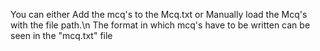You can either Add the mcq's to the Mcq.txt or Manually load the Mcq's with the file path.\n
The format in which mcq's have to be written can be seen in the "mcq.txt" file
